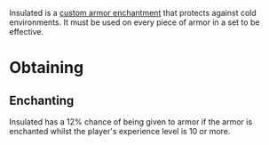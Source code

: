 Insulated is a [custom armor enchantment](Custom-Enchantments) that protects against cold environments. It must be used on every piece of armor in a set to be effective.

# Obtaining

## Enchanting

Insulated has a 12% chance of being given to armor if the armor is enchanted whilst the player's experience level is 10 or more.